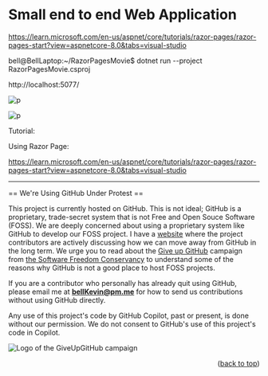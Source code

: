 <a name="readme-top"></a>

# Small end to end Web Application

https://learn.microsoft.com/en-us/aspnet/core/tutorials/razor-pages/razor-pages-start?view=aspnetcore-8.0&tabs=visual-studio

bell@BellLaptop:~/RazorPagesMovie$ dotnet run --project RazorPagesMovie.csproj

http://localhost:5077/

![p](https://github.com/bell-kevin/cs3750smallEndToEndWebAppTutorialRazor/blob/main/Screenshots/Screenshot%20from%202024-09-04%2022-39-00.png)

![p](https://github.com/bell-kevin/cs3750smallEndToEndWebAppTutorialRazor/blob/main/Screenshots/Screenshot%20from%202024-09-04%2022-40-01.png)

Tutorial:

Using Razor Page: 

https://learn.microsoft.com/en-us/aspnet/core/tutorials/razor-pages/razor-pages-start?view=aspnetcore-8.0&tabs=visual-studio


--------------------------------------------------------------------------------------------------------------------------
== We're Using GitHub Under Protest ==

This project is currently hosted on GitHub.  This is not ideal; GitHub is a
proprietary, trade-secret system that is not Free and Open Souce Software
(FOSS).  We are deeply concerned about using a proprietary system like GitHub
to develop our FOSS project. I have a [website](https://bellKevin.me) where the
project contributors are actively discussing how we can move away from GitHub
in the long term.  We urge you to read about the [Give up GitHub](https://GiveUpGitHub.org) campaign 
from [the Software Freedom Conservancy](https://sfconservancy.org) to understand some of the reasons why GitHub is not 
a good place to host FOSS projects.

If you are a contributor who personally has already quit using GitHub, please
email me at **bellKevin@pm.me** for how to send us contributions without
using GitHub directly.

Any use of this project's code by GitHub Copilot, past or present, is done
without our permission.  We do not consent to GitHub's use of this project's
code in Copilot.

![Logo of the GiveUpGitHub campaign](https://sfconservancy.org/img/GiveUpGitHub.png)

<p align="right">(<a href="#readme-top">back to top</a>)</p>
